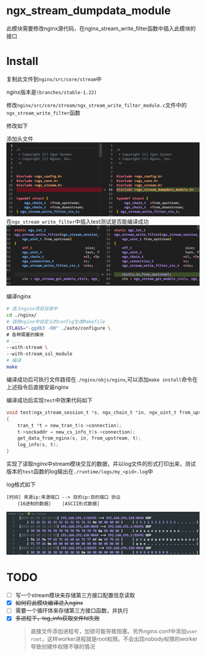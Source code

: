 
# ngx_stream_dumpdata_module

此模块需要修改nginx源代码，在nginx_stream_write_filter函数中插入此模块的接口

# Install

复制此文件到`nginx/src/core/stream`中

nginx版本是`(branches/stable-1.22)`

修改`nginx/src/core/stream/ngx_stream_write_filter_module.c`文件中的`ngx_stream_write_filter`函数

修改如下

添加头文件
![](.README.assest/2.png)
在`ngx_stream_write_filter`中插入test测试是否能编译成功
![](.README.assest/1.png)

编译nginx

```sh
# 进入nginx项目目录中
cd ./nginx/
# 调用nginx中自定义的config生成Makefile
CFLAGS="-ggdb3 -O0" ./auto/configure \
# 各种需要的模块
# ...
--with-stream \
--with-stream_ssl_module
# 编译
make
```
编译成功后可执行文件路径在`./nginx/objs/nginx`,可以添加`make install`命令在上述指令后直接安装nginx

编译成功后实现`test`中效果代码如下

```c
void test(ngx_stream_session_t *s, ngx_chain_t *in, ngx_uint_t from_upstream)
{
	tran_t *t = new_tran_t(s->connection);
	t->sockaddr = new_cs_info_t(s->connection);
	get_data_from_nginx(s, in, from_upstream, t);
	log_info(s, t);
}
```
实现了读取nginx中stream模块交互的数据，并以log文件的形式打印出来，测试版本的`test`函数的log输出在`./runtime/logs/my_<pid>.log`中

log格式如下

```
[时间] 来源ip:来源端口 --> 目的ip:目的端口 协议
    |16进制的数据|    |ASCII形式数据|
```

![](.README.assest/3.png)

# TODO

- [ ] 写一个stream模块来存储第三方接口配置信息读取
- [x] ~~如何将此模块编译进入nginx~~
- [ ] 需要一个循环体来存储第三方接口函数，并执行
- [x] ~~多进程下，log_info获取文件fd失败~~
  > 直接文件添加进程号，加锁可能导致阻塞。另外nginx.conf中添加`user root`，这样worker进程就是root权限。不会出现nobody权限的worker导致创建件权限不够的情况